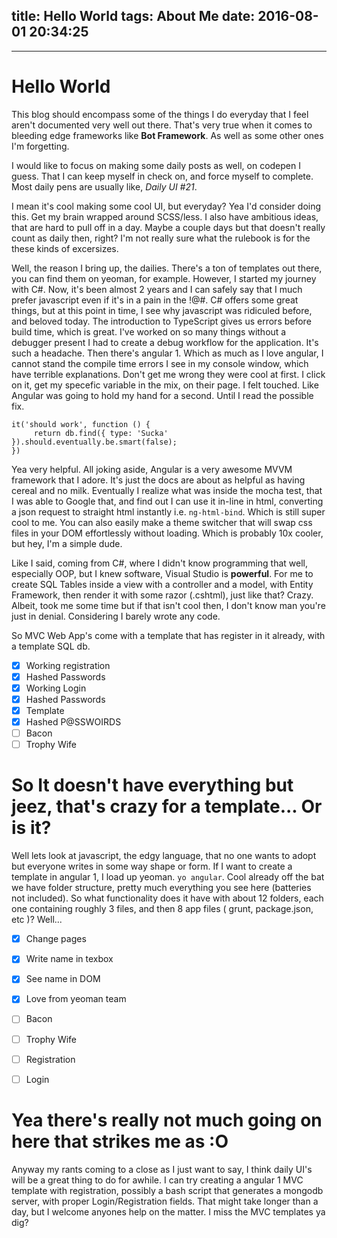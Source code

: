 title: Hello World
tags: About Me
date: 2016-08-01 20:34:25
---
---

# Hello World


This blog should encompass some of the things I do everyday that I feel aren't documented very well out there. That's very true when it comes to bleeding edge frameworks like **Bot Framework**.  As well as some other ones I'm forgetting.

I would like to focus on making some daily posts as well, on codepen I guess. That I can keep myself in check on, and force myself to complete. Most daily pens are usually like,  _Daily UI #21_.  

I mean it's cool making some cool UI, but everyday?   Yea I'd consider doing this. Get my brain wrapped around SCSS/less. I also have ambitious ideas, that are hard to pull off in a day. Maybe a couple days but that doesn't really count as daily then, right? I'm not really sure what the rulebook is for the these kinds of excersizes.

Well, the reason I bring up, the dailies. There's a ton of templates out there, you can find them on yeoman, for example. However, I started my journey with C#. Now, it's been almost 2 years and I can safely say that I much prefer javascript even if it's in a pain in the !@#. C# offers some great things, but at this point in time, I see why javascript was ridiculed before, and beloved today. The introduction to TypeScript gives us errors before build time, which is great. I've worked on so many things without a debugger present I had to create a debug workflow for the application. It's such a headache. Then there's angular 1. Which as much as I love angular, I cannot stand the compile time errors I see in my console window, which have terrible explanations. Don't get me wrong they were cool at first. I click on it, get my specefic variable in the mix, on their page. I felt touched. Like Angular was going to hold my hand for a second. Until I read the possible fix.

    it('should work', function () {
         return db.find({ type: 'Sucka' }).should.eventually.be.smart(false);
    })

Yea very helpful.  All joking aside, Angular is a very awesome MVVM framework that I adore. It's just the docs are about as helpful as having cereal and no milk. Eventually I realize what was inside the mocha test, that I was able to Google that, and find out I can use it in-line in html, converting a json request to straight html instantly i.e. `ng-html-bind`. Which is still super cool to me. You can also easily make a theme switcher that will swap css files in your DOM effortlessly without loading. Which is probably 10x cooler, but hey, I'm a simple dude.

Like I said, coming from C#, where I didn't know programming that well, especially OOP, but I knew software, Visual Studio is **powerful**. For me to create SQL Tables inside a view with a controller and a model, with Entity Framework, then render it with some razor (.cshtml), just like that? Crazy. Albeit, took me some time but if that isn't cool then, I don't know man you're just in denial. Considering I barely wrote any code.

So MVC Web App's come with a template that has register in it already, with a template SQL db.

- [x] Working registration
- [x] Hashed Passwords
- [x] Working Login
- [x] Hashed Passwords
- [x] Template
- [x] Hashed P@SSWOIRDS
- [ ]  Bacon
- [ ] Trophy Wife

# So It doesn't have everything but jeez, that's crazy for a template... Or is it?

Well lets look at javascript, the edgy language, that no one wants to adopt but everyone writes in some way shape or form.
If I want to create a template in angular 1, I load up yeoman. `yo angular`. Cool already off the bat we have folder structure, pretty much everything you see here (batteries not included). So what functionality does it have with about 12 folders, each one containing roughly 3 files, and then 8 app files  ( grunt, package.json, etc )? Well...

- [x] Change pages
- [x] Write name in texbox
- [x] See name in DOM
- [x] Love from yeoman team
- [ ] Bacon
- [ ] Trophy Wife
- [ ] Registration
- [ ] Login


# Yea there's really not much going on here that strikes me as :O


Anyway my rants coming to a close as I just want to say, I think daily UI's will be a great thing to do for awhile. I can try creating a angular 1 MVC template with registration, possibly a bash script that generates a mongodb server, with proper Login/Registration fields. That might take longer than a day, but I welcome anyones help on the matter. I miss the MVC templates ya dig?